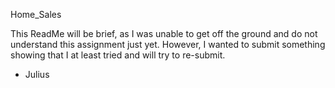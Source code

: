 Home_Sales

This ReadMe will be brief, as I was unable to get off the ground and do not understand this assignment just yet. However, I wanted to submit something showing that I at least tried and will try to re-submit. 

- Julius
